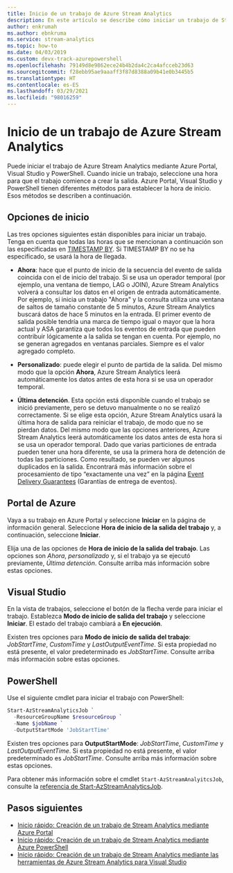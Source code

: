 ```yaml
---
title: Inicio de un trabajo de Azure Stream Analytics
description: En este artículo se describe cómo iniciar un trabajo de Stream Analytics desde Azure Portal, PowerShell y Visual Studio.
author: enkrumah
ms.author: ebnkruma
ms.service: stream-analytics
ms.topic: how-to
ms.date: 04/03/2019
ms.custom: devx-track-azurepowershell
ms.openlocfilehash: 79149d8e9862ece24b4b2da4c2ca4afcceb23d63
ms.sourcegitcommit: f28ebb95ae9aaaff3f87d8388a09b41e0b3445b5
ms.translationtype: HT
ms.contentlocale: es-ES
ms.lasthandoff: 03/29/2021
ms.locfileid: "98016259"
---
```

# <a name="how-to-start-an-azure-stream-analytics-job"></a>Inicio de un trabajo de Azure Stream Analytics

Puede iniciar el trabajo de Azure Stream Analytics mediante Azure Portal, Visual Studio y PowerShell. Cuando inicie un trabajo, seleccione una hora para que el trabajo comience a crear la salida. Azure Portal, Visual Studio y PowerShell tienen diferentes métodos para establecer la hora de inicio. Esos métodos se describen a continuación.

## <a name="start-options"></a>Opciones de inicio
Las tres opciones siguientes están disponibles para iniciar un trabajo. Tenga en cuenta que todas las horas que se mencionan a continuación son las especificadas en [TIMESTAMP BY](/stream-analytics-query/timestamp-by-azure-stream-analytics). Si TIMESTAMP BY no se ha especificado, se usará la hora de llegada.
* **Ahora**: hace que el punto de inicio de la secuencia del evento de salida coincida con el de inicio del trabajo. Si se usa un operador temporal (por ejemplo, una ventana de tiempo, LAG o JOIN), Azure Stream Analytics volverá a consultar los datos en el origen de entrada automáticamente. Por ejemplo, si inicia un trabajo "Ahora" y la consulta utiliza una ventana de saltos de tamaño constante de 5 minutos, Azure Stream Analytics buscará datos de hace 5 minutos en la entrada.
El primer evento de salida posible tendría una marca de tiempo igual o mayor que la hora actual y ASA garantiza que todos los eventos de entrada que pueden contribuir lógicamente a la salida se tengan en cuenta. Por ejemplo, no se generan agregados en ventanas parciales. Siempre es el valor agregado completo.

* **Personalizado**: puede elegir el punto de partida de la salida. Del mismo modo que la opción **Ahora**, Azure Stream Analytics leerá automáticamente los datos antes de esta hora si se usa un operador temporal. 

* **Última detención**. Esta opción está disponible cuando el trabajo se inició previamente, pero se detuvo manualmente o no se realizó correctamente. Si se elige esta opción, Azure Stream Analytics usará la última hora de salida para reiniciar el trabajo, de modo que no se pierdan datos. Del mismo modo que las opciones anteriores, Azure Stream Analytics leerá automáticamente los datos antes de esta hora si se usa un operador temporal. Dado que varias particiones de entrada pueden tener una hora diferente, se usa la primera hora de detención de todas las particiones. Como resultado, se pueden ver algunos duplicados en la salida. Encontrará más información sobre el procesamiento de tipo “exactamente una vez” en la página [Event Delivery Guarantees](/stream-analytics-query/event-delivery-guarantees-azure-stream-analytics) (Garantías de entrega de eventos).


## <a name="azure-portal"></a>Portal de Azure

Vaya a su trabajo en Azure Portal y seleccione **Iniciar** en la página de información general. Seleccione **Hora de inicio de la salida del trabajo** y, a continuación, seleccione **Iniciar**.

Elija una de las opciones de **Hora de inicio de la salida del trabajo**. Las opciones son *Ahora*, *personalizado* y, si el trabajo ya se ejecutó previamente, *Última detención*. Consulte arriba más información sobre estas opciones.

## <a name="visual-studio"></a>Visual Studio

En la vista de trabajos, seleccione el botón de la flecha verde para iniciar el trabajo. Establezca **Modo de inicio de salida del trabajo** y seleccione **Iniciar**. El estado del trabajo cambiará a **En ejecución**.

Existen tres opciones para **Modo de inicio de salida del trabajo**: *JobStartTime*, *CustomTime* y *LastOutputEventTime*. Si esta propiedad no está presente, el valor predeterminado es *JobStartTime*. Consulte arriba más información sobre estas opciones.


## <a name="powershell"></a>PowerShell

Use el siguiente cmdlet para iniciar el trabajo con PowerShell:

```powershell
Start-AzStreamAnalyticsJob `
  -ResourceGroupName $resourceGroup `
  -Name $jobName `
  -OutputStartMode 'JobStartTime'
```

Existen tres opciones para **OutputStartMode**: *JobStartTime*, *CustomTime* y *LastOutputEventTime*. Si esta propiedad no está presente, el valor predeterminado es *JobStartTime*. Consulte arriba más información sobre estas opciones.

Para obtener más información sobre el cmdlet `Start-AzStreamAnalyitcsJob`, consulte la [referencia de Start-AzStreamAnalyticsJob](/powershell/module/az.streamanalytics/start-azstreamanalyticsjob).

## <a name="next-steps"></a>Pasos siguientes

* [Inicio rápido: Creación de un trabajo de Stream Analytics mediante Azure Portal](stream-analytics-quick-create-portal.md)
* [Inicio rápido: Creación de un trabajo de Stream Analytics mediante Azure PowerShell](stream-analytics-quick-create-powershell.md)
* [Inicio rápido: Creación de un trabajo de Stream Analytics mediante las herramientas de Azure Stream Analytics para Visual Studio](stream-analytics-quick-create-vs.md)